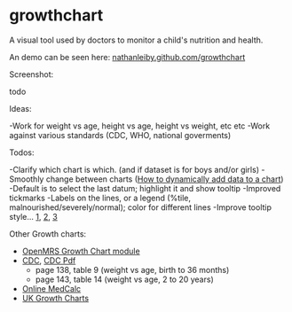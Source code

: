 growthchart
===========

A visual tool used by doctors to monitor a child's nutrition and health.

An demo can be seen here: [nathanleiby.github.com/growthchart](nathanleiby.github.com/growthchart)

Screenshot:

todo

Ideas:

-Work for weight vs age, height vs age, height vs weight, etc etc
-Work against various standards (CDC, WHO, national goverments)

Todos:

-Clarify which chart is which. (and if dataset is for boys and/or girls)
-Smoothly change between charts ([How to dynamically add data to a chart](http://jsfiddle.net/mbeasley183/DbXhL/))
-Default is to select the last datum; highlight it and show tooltip
-Improved tickmarks
-Labels on the lines, or a legend (%tile, malnourished/severely/normal); color for different lines
-Improve tooltip style... [1](http://rveciana.github.com/geoexamples/d3js/d3js_electoral_map/tooltipCode.html#), [2](http://rveciana.github.com/geoexamples/?page=d3js/d3js_electoral_map/simpleTooltipCode.html), [3](http://bl.ocks.org/biovisualize/2973775)

Other Growth charts:

- [OpenMRS Growth Chart module](https://wiki.openmrs.org/display/docs/Growth+Chart+Module)
- [CDC](http://www.cdc.gov/growthcharts/), [CDC Pdf](http://www.cdc.gov/growthcharts/2000growthchart-us.pdf)
    - page 138, table 9 (weight vs age, birth to 36 months)
    - page 143, table 14 (weight vs age, 2 to 20 years)
- [Online MedCalc](http://www.medcalc.com/growth/)
- [UK Growth Charts](http://www.rcpch.ac.uk/child-health/research-projects/uk-who-growth-charts/uk-who-growth-charts)



